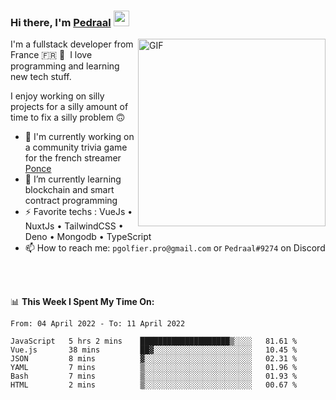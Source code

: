 ### Hi there, I'm <a href="https://pedraal.dev" target="_blank">Pedraal</a> <img src="https://media.giphy.com/media/hvRJCLFzcasrR4ia7z/giphy.gif" width="25px">
<img align="right" alt="GIF" src="https://pedraal.dev/avatar.png" width="300" height="300" />

I'm a fullstack developer from France 🇫🇷 🥖 &nbsp;I love programming and learning new
tech stuff.

I enjoy working on silly projects for a silly amount of time to fix a silly problem 🙃

- 🔭  I'm currently working on a community trivia game for the french streamer <a href="https://twitch.tv/ponce" target="_blank">Ponce</a>
- 🌱 I’m currently learning blockchain and smart contract programming
- ⚡ Favorite techs : VueJs &bull; NuxtJs &bull; TailwindCSS &bull; Deno &bull; Mongodb &bull; TypeScript
- 📫 How to reach me: `pgolfier.pro@gmail.com` or `Pedraal#9274` on Discord

<br>
<br>

📊 **This Week I Spent My Time On:**
<!--START_SECTION:waka-->

```text
From: 04 April 2022 - To: 11 April 2022

JavaScript   5 hrs 2 mins    ████████████████████▒░░░░   81.61 %
Vue.js       38 mins         ██▓░░░░░░░░░░░░░░░░░░░░░░   10.45 %
JSON         8 mins          ▓░░░░░░░░░░░░░░░░░░░░░░░░   02.31 %
YAML         7 mins          ▒░░░░░░░░░░░░░░░░░░░░░░░░   01.96 %
Bash         7 mins          ▒░░░░░░░░░░░░░░░░░░░░░░░░   01.93 %
HTML         2 mins          ▒░░░░░░░░░░░░░░░░░░░░░░░░   00.67 %
```

<!--END_SECTION:waka-->
